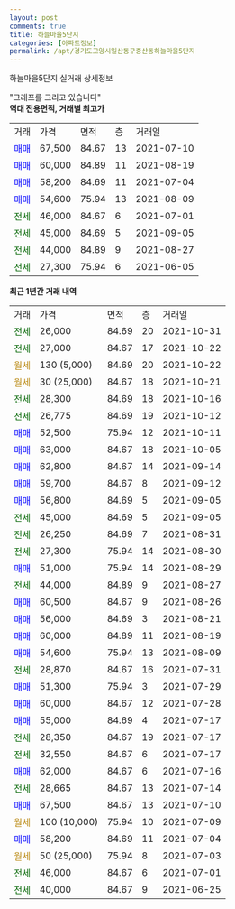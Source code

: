 ```yaml
---
layout: post
comments: true
title: 하늘마을5단지
categories: [아파트정보]
permalink: /apt/경기도고양시일산동구중산동하늘마을5단지
---
```


하늘마을5단지 실거래 상세정보

<script type="text/javascript">
  google.charts.load('current', {'packages':['line', 'corechart']});
  google.charts.setOnLoadCallback(drawChart);

  function drawChart() {
    var data = new google.visualization.DataTable();
    data.addColumn('date', '거래일');
    data.addColumn('number', "매매");
    data.addColumn('number', "전세");
    data.addColumn('number', "전매");

    data.addRows([[new Date(Date.parse("2021-10-31")), null, 26000, null], [new Date(Date.parse("2021-10-22")), null, 27000, null], [new Date(Date.parse("2021-10-22")), null, null, null], [new Date(Date.parse("2021-10-21")), null, null, null], [new Date(Date.parse("2021-10-16")), null, 28300, null], [new Date(Date.parse("2021-10-12")), null, 26775, null], [new Date(Date.parse("2021-10-11")), 52500, null, null], [new Date(Date.parse("2021-10-05")), 63000, null, null], [new Date(Date.parse("2021-09-14")), 62800, null, null], [new Date(Date.parse("2021-09-12")), 59700, null, null], [new Date(Date.parse("2021-09-05")), 56800, null, null], [new Date(Date.parse("2021-09-05")), null, 45000, null], [new Date(Date.parse("2021-08-31")), null, 26250, null], [new Date(Date.parse("2021-08-30")), null, 27300, null], [new Date(Date.parse("2021-08-29")), 51000, null, null], [new Date(Date.parse("2021-08-27")), null, 44000, null], [new Date(Date.parse("2021-08-26")), 60500, null, null], [new Date(Date.parse("2021-08-21")), 56000, null, null], [new Date(Date.parse("2021-08-19")), 60000, null, null], [new Date(Date.parse("2021-08-09")), 54600, null, null], [new Date(Date.parse("2021-07-31")), null, 28870, null], [new Date(Date.parse("2021-07-29")), 51300, null, null], [new Date(Date.parse("2021-07-28")), 60000, null, null], [new Date(Date.parse("2021-07-17")), 55000, null, null], [new Date(Date.parse("2021-07-17")), null, 28350, null], [new Date(Date.parse("2021-07-17")), null, 32550, null], [new Date(Date.parse("2021-07-16")), 62000, null, null], [new Date(Date.parse("2021-07-14")), null, 28665, null], [new Date(Date.parse("2021-07-10")), 67500, null, null], [new Date(Date.parse("2021-07-09")), null, null, null], [new Date(Date.parse("2021-07-04")), 58200, null, null], [new Date(Date.parse("2021-07-03")), null, null, null], [new Date(Date.parse("2021-07-01")), null, 46000, null], [new Date(Date.parse("2021-06-25")), null, 40000, null]]);

    var options = {
      hAxis: {
        format: 'yyyy/MM/dd'
      },    
      lineWidth: 0,
      pointsVisible: true,    
      title: '최근 1년간 유형별 실거래가 분포',
      legend: { position: 'bottom' }
    };

    var formatter = new google.visualization.NumberFormat({pattern:'###,###'} );
    formatter.format(data, 1);
    formatter.format(data, 2);
    
    setTimeout(function() {
        var chart = new google.visualization.LineChart(document.getElementById('columnchart_material'));
        chart.draw(data, (options));
        document.getElementById('loading').style.display = 'none';
    }, 200);
  }
</script>


<div id="loading" style="z-index:20; display: block; margin-left: 0px">"그래프를 그리고 있습니다"</div>
<div id="columnchart_material" style="width: 95%; margin-left: 0px; display: block"></div>
<!-- contents start -->
<b>역대 전용면적, 거래별 최고가</b>
<table class="sortable">
    <tr>
      <td>거래</td>
      <td>가격</td>
      <td>면적</td>
      <td>층</td>
      <td>거래일</td>
    </tr>
        <tr>
          <td><a style="color: blue">매매</a></td>
          <td>67,500</td>
          <td>84.67</td>
          <td>13</td>
          <td>2021-07-10</td>
        </tr>            <tr>
          <td><a style="color: blue">매매</a></td>
          <td>60,000</td>
          <td>84.89</td>
          <td>11</td>
          <td>2021-08-19</td>
        </tr>            <tr>
          <td><a style="color: blue">매매</a></td>
          <td>58,200</td>
          <td>84.69</td>
          <td>11</td>
          <td>2021-07-04</td>
        </tr>            <tr>
          <td><a style="color: blue">매매</a></td>
          <td>54,600</td>
          <td>75.94</td>
          <td>13</td>
          <td>2021-08-09</td>
        </tr>        
        <tr>
              <td><a style="color: darkgreen">전세</a></td>
              <td>46,000</td>
              <td>84.67</td>
              <td>6</td>
              <td>2021-07-01</td>
            </tr>            <tr>
              <td><a style="color: darkgreen">전세</a></td>
              <td>45,000</td>
              <td>84.69</td>
              <td>5</td>
              <td>2021-09-05</td>
            </tr>            <tr>
              <td><a style="color: darkgreen">전세</a></td>
              <td>44,000</td>
              <td>84.89</td>
              <td>9</td>
              <td>2021-08-27</td>
            </tr>            <tr>
              <td><a style="color: darkgreen">전세</a></td>
              <td>27,300</td>
              <td>75.94</td>
              <td>6</td>
              <td>2021-06-05</td>
            </tr>        
    
</table>

<b>최근 1년간 거래 내역</b>

<table class="sortable">
    <tr>
      <td>거래</td>
      <td>가격</td>
      <td>면적</td>
      <td>층</td>
      <td>거래일</td>
    </tr>
    <tr>
      <td><a style="color: darkgreen">전세</a></td>
      <td>26,000</td>
      <td>84.69</td>
      <td>20</td>
      <td>2021-10-31</td>
    </tr>          <tr>
      <td><a style="color: darkgreen">전세</a></td>
      <td>27,000</td>
      <td>84.67</td>
      <td>17</td>
      <td>2021-10-22</td>
    </tr>          <tr>
      <td><a style="color: darkgoldenrod">월세</a></td>
      <td>130 (5,000)</td>
      <td>84.69</td>
      <td>20</td>
      <td>2021-10-22</td>
    </tr>          <tr>
      <td><a style="color: darkgoldenrod">월세</a></td>
      <td>30 (25,000)</td>
      <td>84.67</td>
      <td>18</td>
      <td>2021-10-21</td>
    </tr>          <tr>
      <td><a style="color: darkgreen">전세</a></td>
      <td>28,300</td>
      <td>84.69</td>
      <td>18</td>
      <td>2021-10-16</td>
    </tr>          <tr>
      <td><a style="color: darkgreen">전세</a></td>
      <td>26,775</td>
      <td>84.69</td>
      <td>19</td>
      <td>2021-10-12</td>
    </tr>          <tr>
      <td><a style="color: blue">매매</a></td>
      <td>52,500</td>
      <td>75.94</td>
      <td>12</td>
      <td>2021-10-11</td>
    </tr>          <tr>
      <td><a style="color: blue">매매</a></td>
      <td>63,000</td>
      <td>84.67</td>
      <td>18</td>
      <td>2021-10-05</td>
    </tr>          <tr>
      <td><a style="color: blue">매매</a></td>
      <td>62,800</td>
      <td>84.67</td>
      <td>14</td>
      <td>2021-09-14</td>
    </tr>          <tr>
      <td><a style="color: blue">매매</a></td>
      <td>59,700</td>
      <td>84.67</td>
      <td>8</td>
      <td>2021-09-12</td>
    </tr>          <tr>
      <td><a style="color: blue">매매</a></td>
      <td>56,800</td>
      <td>84.69</td>
      <td>5</td>
      <td>2021-09-05</td>
    </tr>          <tr>
      <td><a style="color: darkgreen">전세</a></td>
      <td>45,000</td>
      <td>84.69</td>
      <td>5</td>
      <td>2021-09-05</td>
    </tr>          <tr>
      <td><a style="color: darkgreen">전세</a></td>
      <td>26,250</td>
      <td>84.69</td>
      <td>7</td>
      <td>2021-08-31</td>
    </tr>          <tr>
      <td><a style="color: darkgreen">전세</a></td>
      <td>27,300</td>
      <td>75.94</td>
      <td>14</td>
      <td>2021-08-30</td>
    </tr>          <tr>
      <td><a style="color: blue">매매</a></td>
      <td>51,000</td>
      <td>75.94</td>
      <td>14</td>
      <td>2021-08-29</td>
    </tr>          <tr>
      <td><a style="color: darkgreen">전세</a></td>
      <td>44,000</td>
      <td>84.89</td>
      <td>9</td>
      <td>2021-08-27</td>
    </tr>          <tr>
      <td><a style="color: blue">매매</a></td>
      <td>60,500</td>
      <td>84.67</td>
      <td>9</td>
      <td>2021-08-26</td>
    </tr>          <tr>
      <td><a style="color: blue">매매</a></td>
      <td>56,000</td>
      <td>84.69</td>
      <td>3</td>
      <td>2021-08-21</td>
    </tr>          <tr>
      <td><a style="color: blue">매매</a></td>
      <td>60,000</td>
      <td>84.89</td>
      <td>11</td>
      <td>2021-08-19</td>
    </tr>          <tr>
      <td><a style="color: blue">매매</a></td>
      <td>54,600</td>
      <td>75.94</td>
      <td>13</td>
      <td>2021-08-09</td>
    </tr>          <tr>
      <td><a style="color: darkgreen">전세</a></td>
      <td>28,870</td>
      <td>84.67</td>
      <td>16</td>
      <td>2021-07-31</td>
    </tr>          <tr>
      <td><a style="color: blue">매매</a></td>
      <td>51,300</td>
      <td>75.94</td>
      <td>3</td>
      <td>2021-07-29</td>
    </tr>          <tr>
      <td><a style="color: blue">매매</a></td>
      <td>60,000</td>
      <td>84.67</td>
      <td>12</td>
      <td>2021-07-28</td>
    </tr>          <tr>
      <td><a style="color: blue">매매</a></td>
      <td>55,000</td>
      <td>84.69</td>
      <td>4</td>
      <td>2021-07-17</td>
    </tr>          <tr>
      <td><a style="color: darkgreen">전세</a></td>
      <td>28,350</td>
      <td>84.67</td>
      <td>19</td>
      <td>2021-07-17</td>
    </tr>          <tr>
      <td><a style="color: darkgreen">전세</a></td>
      <td>32,550</td>
      <td>84.67</td>
      <td>6</td>
      <td>2021-07-17</td>
    </tr>          <tr>
      <td><a style="color: blue">매매</a></td>
      <td>62,000</td>
      <td>84.67</td>
      <td>6</td>
      <td>2021-07-16</td>
    </tr>          <tr>
      <td><a style="color: darkgreen">전세</a></td>
      <td>28,665</td>
      <td>84.67</td>
      <td>13</td>
      <td>2021-07-14</td>
    </tr>          <tr>
      <td><a style="color: blue">매매</a></td>
      <td>67,500</td>
      <td>84.67</td>
      <td>13</td>
      <td>2021-07-10</td>
    </tr>          <tr>
      <td><a style="color: darkgoldenrod">월세</a></td>
      <td>100 (10,000)</td>
      <td>75.94</td>
      <td>10</td>
      <td>2021-07-09</td>
    </tr>          <tr>
      <td><a style="color: blue">매매</a></td>
      <td>58,200</td>
      <td>84.69</td>
      <td>11</td>
      <td>2021-07-04</td>
    </tr>          <tr>
      <td><a style="color: darkgoldenrod">월세</a></td>
      <td>50 (25,000)</td>
      <td>75.94</td>
      <td>8</td>
      <td>2021-07-03</td>
    </tr>          <tr>
      <td><a style="color: darkgreen">전세</a></td>
      <td>46,000</td>
      <td>84.67</td>
      <td>6</td>
      <td>2021-07-01</td>
    </tr>          <tr>
      <td><a style="color: darkgreen">전세</a></td>
      <td>40,000</td>
      <td>84.67</td>
      <td>9</td>
      <td>2021-06-25</td>
    </tr>      </table>
<!-- contents end -->    

